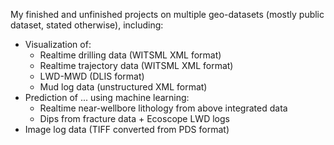 My finished and unfinished projects on multiple geo-datasets (mostly public dataset, stated otherwise), including:

* Visualization of:
    * Realtime drilling data (WITSML XML format)
    * Realtime trajectory data (WITSML XML format)
    * LWD-MWD (DLIS format)
    * Mud log data (unstructured XML format)
* Prediction of ... using machine learning:
    * Realtime near-wellbore lithology from above integrated data
    * Dips from fracture data + Ecoscope LWD logs
* Image log data (TIFF converted from PDS format)
